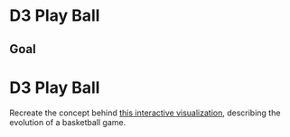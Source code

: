 # D3 Play Ball

<!-- ## [Live Demo]() -->

## Goal

# D3 Play Ball

Recreate the concept behind [this interactive visualization](https://twitter.com/chartball/status/1139387701658939395), describing the evolution of a basketball game.
